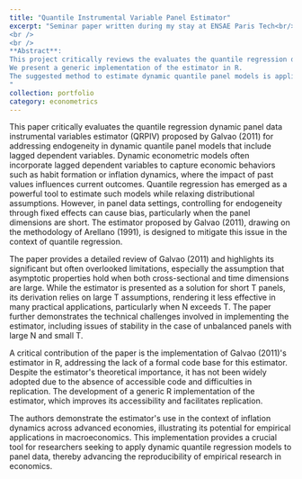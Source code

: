 ```yaml
---
title: "Quantile Instrumental Variable Panel Estimator"
excerpt: "Seminar paper written during my stay at ENSAE Paris Tech<br/><img src='/images/quantile_estimation.png'>
<br />
<br />
**Abstract**: 
This project critically reviews the evaluates the quantile regression dynamic panel data instrumental variables estimator (QRPIV) proposed by Galvao (2011). The method is summarised, main advances of the subsequent literature outlined and limitations of the Galvao (2011) approach assessed. 
We present a generic implementation of the estimator in R.
The suggested method to estimate dynamic quantile panel models is applied to the question of determinants of inflation dynamics. We find that inflation shows heterogeneity in persistence across quantiles.
"
collection: portfolio
category: econometrics
---
```


This paper critically evaluates the quantile regression dynamic panel data instrumental variables estimator (QRPIV) proposed by Galvao (2011) for addressing endogeneity in dynamic quantile panel models that include lagged dependent variables. Dynamic econometric models often incorporate lagged dependent variables to capture economic behaviors such as habit formation or inflation dynamics, where the impact of past values influences current outcomes. Quantile regression has emerged as a powerful tool to estimate such models while relaxing distributional assumptions. However, in panel data settings, controlling for endogeneity through fixed effects can cause bias, particularly when the panel dimensions are short. The estimator proposed by Galvao (2011), drawing on the methodology of Arellano (1991), is designed to mitigate this issue in the context of quantile regression.

The paper provides a detailed review of Galvao (2011) and highlights its significant but often overlooked limitations, especially the assumption that asymptotic properties hold when both cross-sectional and time dimensions are large. While the estimator is presented as a solution for short T panels, its derivation relies on large T assumptions, rendering it less effective in many practical applications, particularly when N exceeds T. The paper further demonstrates the technical challenges involved in implementing the estimator, including issues of stability in the case of unbalanced panels with large N and small T.

A critical contribution of the paper is the implementation of Galvao (2011)'s estimator in R, addressing the lack of a formal code base for this estimator. Despite the estimator's theoretical importance, it has not been widely adopted due to the absence of accessible code and difficulties in replication. The development of a generic R implementation of the estimator, which improves its accessibility and facilitates replication. 

The authors demonstrate the estimator's use in the context of inflation dynamics across advanced economies, illustrating its potential for empirical applications in macroeconomics. This implementation provides a crucial tool for researchers seeking to apply dynamic quantile regression models to panel data, thereby advancing the reproducibility of empirical research in economics.